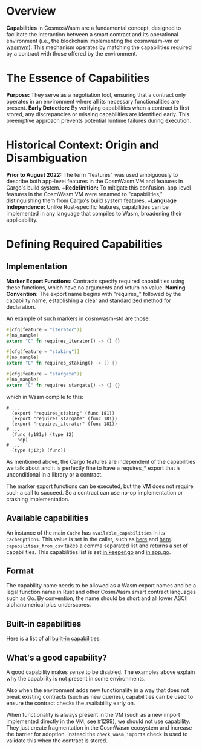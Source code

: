 # Overview
**Capabilities** in CosmosWasm are a fundamental concept, designed to facilitate the interaction between a smart contract and its operational environment (i.e., the blockchain implementing the cosmwasm-vm or [wasmvm]). This mechanism operates by matching the capabilities required by a contract with those offered by the environment.

# The Essence of Capabilities
**Purpose:** They serve as a negotiation tool, ensuring that a contract only operates in an environment where all its necessary functionalities are present.
**Early Detection:** By verifying capabilities when a contract is first stored, any discrepancies or missing capabilities are identified early. This preemptive approach prevents potential runtime failures during execution.

# Historical Context: Origin and Disambiguation
**Prior to August 2022:** The term "features" was used ambiguously to describe both app-level features in the CosmWasm VM and features in Cargo's build system.
+**Redefinition:** To mitigate this confusion, app-level features in the CosmWasm VM were renamed to "capabilities," distinguishing them from Cargo's build system features.
+**Language Independence:** Unlike Rust-specific features, capabilities can be implemented in any language that compiles to Wasm, broadening their applicability.

# Defining Required Capabilities
## Implementation
**Marker Export Functions:** Contracts specify required capabilities using these functions, which have no arguments and return no value.
**Naming Convention:** The export name begins with "requires\_" followed by the capability name, establishing a clear and standardized method for declaration.

An example of such markers in cosmwasm-std are those:

```rust
#[cfg(feature = "iterator")]
#[no_mangle]
extern "C" fn requires_iterator() -> () {}

#[cfg(feature = "staking")]
#[no_mangle]
extern "C" fn requires_staking() -> () {}

#[cfg(feature = "stargate")]
#[no_mangle]
extern "C" fn requires_stargate() -> () {}
```

which in Wasm compile to this:

```
# ...
  (export "requires_staking" (func 181))
  (export "requires_stargate" (func 181))
  (export "requires_iterator" (func 181))
# ...
  (func (;181;) (type 12)
    nop)
# ...
  (type (;12;) (func))
```

As mentioned above, the Cargo features are independent of the capabilities we
talk about and it is perfectly fine to have a requires\_\* export that is
unconditional in a library or a contract.

The marker export functions can be executed, but the VM does not require such a
call to succeed. So a contract can use no-op implementation or crashing
implementation.

## Available capabilities

An instance of the main `Cache` has `available_capabilities` in its
`CacheOptions`. This value is set in the caller, such as
[here](https://github.com/CosmWasm/wasmvm/blob/v1.0.0-rc.0/libwasmvm/src/cache.rs#L75)
and
[here](https://github.com/CosmWasm/wasmvm/blob/v1.0.0-rc.0/libwasmvm/src/cache.rs#L62).
`capabilities_from_csv` takes a comma separated list and returns a set of
capabilities. This capabilities list is set
[in keeper.go](https://github.com/CosmWasm/wasmd/blob/v0.27.0-rc0/x/wasm/keeper/keeper.go#L100)
and
[in app.go](https://github.com/CosmWasm/wasmd/blob/v0.27.0-rc0/app/app.go#L475-L496).

## Format

The capability name needs to be allowed as a Wasm export names and be a legal
function name in Rust and other CosmWasm smart contract languages such as Go. By
convention, the name should be short and all lower ASCII alphanumerical plus
underscores.

## Built-in capabilities

Here is a list of all [built-in capabilities](CAPABILITIES-BUILT-IN.md).

## What's a good capability?

A good capability makes sense to be disabled. The examples above explain why the
capability is not present in some environments.

Also when the environment adds new functionality in a way that does not break
existing contracts (such as new queries), capabilities can be used to ensure the
contract checks the availability early on.

When functionality is always present in the VM (such as a new import implemented
directly in the VM, see [#1299]), we should not use capability. They just create
fragmentation in the CosmWasm ecosystem and increase the barrier for adoption.
Instead the `check_wasm_imports` check is used to validate this when the
contract is stored.

[wasmvm]: https://github.com/CosmWasm/wasmvm
[#1299]: https://github.com/CosmWasm/cosmwasm/pull/1299

